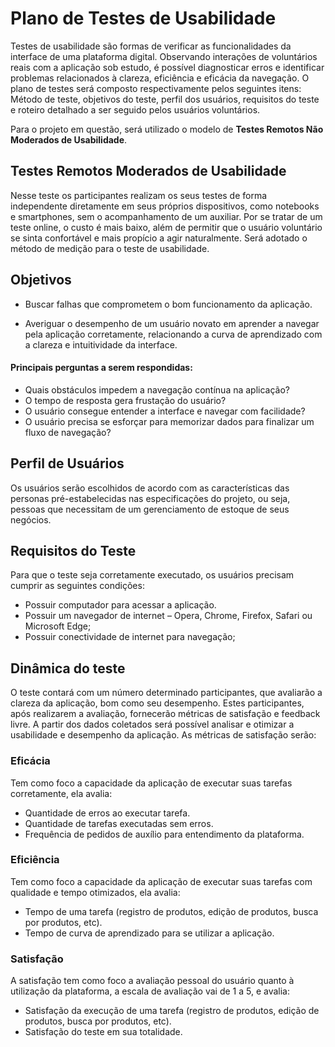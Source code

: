 
# Plano de Testes de Usabilidade
Testes de usabilidade são formas de verificar as funcionalidades da interface de uma plataforma digital. Observando interações de voluntários reais com a aplicação sob estudo, é possível diagnosticar erros e identificar problemas relacionados à clareza, eficiência e eficácia da navegação.
O plano de testes será composto respectivamente pelos seguintes itens: Método de teste, objetivos do teste, perfil dos usuários, requisitos do teste e roteiro detalhado a ser seguido pelos usuários voluntários.

Para o projeto em questão, será utilizado o modelo de **Testes Remotos Não Moderados de Usabilidade**.

## Testes Remotos Moderados de Usabilidade
Nesse teste os participantes realizam os seus testes de forma independente diretamente em seus próprios dispositivos, como notebooks e smartphones, sem o acompanhamento de um auxiliar. Por se tratar de um teste online, o custo é mais baixo, além de permitir que o usuário voluntário se sinta confortável e mais propício a agir naturalmente.
Será adotado o método de medição para o teste de usabilidade.

## Objetivos
 - Buscar falhas que comprometem o bom funcionamento da aplicação.
   
 - Averiguar o desempenho de um usuário novato em aprender a navegar pela aplicação corretamente, relacionando a curva de aprendizado com a clareza e intuitividade da interface.

#### Principais perguntas a serem respondidas:
-	Quais obstáculos impedem a navegação contínua na aplicação?
-	O tempo de resposta gera frustação do usuário?
-	O usuário consegue entender a interface e navegar com facilidade?
-	O usuário precisa se esforçar para memorizar dados para finalizar um fluxo de navegação?

## Perfil de Usuários
Os usuários serão escolhidos de acordo com as características das personas pré-estabelecidas nas especificações do projeto, ou seja, pessoas que necessitam de um gerenciamento de estoque de seus negócios. 

## Requisitos do Teste
Para que o teste seja corretamente executado, os usuários precisam cumprir as seguintes condições:
-	Possuir computador para acessar a aplicação.
-	Possuir um navegador de internet – Opera, Chrome, Firefox, Safari ou Microsoft Edge;
-	Possuir conectividade de internet para navegação;

## Dinâmica do teste
O teste contará com um número determinado participantes, que avaliarão a clareza da aplicação, bom como seu desempenho. Estes participantes, após realizarem a avaliação, fornecerão métricas de satisfação e feedback livre.
A partir dos dados coletados será possível analisar e otimizar a usabilidade e desempenho da aplicação.
As métricas de satisfação serão:
### Eficácia
Tem como foco a capacidade da aplicação de executar suas tarefas corretamente, ela avalia:
-	Quantidade de erros ao executar tarefa.
-	Quantidade de tarefas executadas sem erros.
-	Frequência de pedidos de auxílio para entendimento da plataforma.
### Eficiência
Tem como foco a capacidade da aplicação de executar suas tarefas com qualidade e tempo otimizados, ela avalia:
-	Tempo de uma tarefa (registro de produtos, edição de produtos, busca por produtos, etc).
-	Tempo de curva de aprendizado para se utilizar a aplicação.
### Satisfação
A satisfação tem como foco a avaliação pessoal do usuário quanto à utilização da plataforma, a escala de avaliação vai de 1 a 5, e avalia:
-	Satisfação da execução de uma tarefa (registro de produtos, edição de produtos, busca por produtos, etc).
-	Satisfação do teste em sua totalidade.

